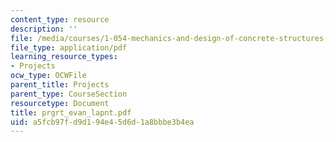 ```yaml
---
content_type: resource
description: ''
file: /media/courses/1-054-mechanics-and-design-of-concrete-structures-spring-2004/a5fcb97fd9d194e45d6d1a8bbbe3b4ea_prgrt_evan_lapnt.pdf
file_type: application/pdf
learning_resource_types:
- Projects
ocw_type: OCWFile
parent_title: Projects
parent_type: CourseSection
resourcetype: Document
title: prgrt_evan_lapnt.pdf
uid: a5fcb97f-d9d1-94e4-5d6d-1a8bbbe3b4ea
---
```

